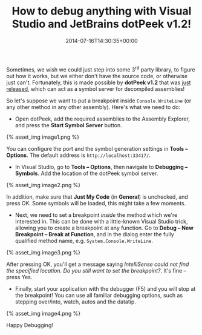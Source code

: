 ﻿---
title: How to debug anything with Visual Studio and JetBrains dotPeek v1.2!
date: 2014-07-16T14:30:35+00:00
---
Sometimes, we wish we could just step into some 3<sup>rd</sup> party library, to figure out how it works, but we either don't have the source code, or otherwise just can't. Fortunately, this is made possible by **dotPeek v1.2** that was [just released](http://blog.jetbrains.com/dotnet/2014/07/16/dotpeek-1-2-is-released/), which can act as a symbol server for decompiled assemblies!

<!-- more -->

So let's suppose we want to put a breakpoint inside `Console.WriteLine` (or any other method in any other assembly). Here's what we need to do:

  * Open dotPeek, add the required assemblies to the Assembly Explorer, and press the **Start Symbol Server** button.

{% asset_img image1.png %}

You can configure the port and the symbol generation settings in **Tools &ndash; Options**. The default address is `http://localhost:33417/`.

  * In Visual Studio, go to **Tools &ndash; Options**, then navigate to **Debugging &ndash; Symbols**. Add the location of the dotPeek symbol server.

{% asset_img image2.png %}

In addition, make sure that **Just My Code** (in **General**) is unchecked, and press OK. Some symbols will be loaded, this might take a few moments.

  * Next, we need to set a breakpoint _inside_ the method which we're interested in. This can be done with a little-known Visual Studio trick, allowing you to create a breakpoint at any function. Go to **Debug &ndash; New Breakpoint &ndash; Break at Function**, and in the dialog enter the fully qualified method name, e.g. `System.Console.WriteLine`.

{% asset_img image3.png %}

After pressing OK, you'll get a message saying *IntelliSense could not find the specified location. Do you still want to set the breakpoint?*. It's fine &ndash; press Yes.

  * Finally, start your application with the debugger (F5) and you will stop at the breakpoint! You can use all familiar debugging options, such as stepping over/into, watch, autos and the datatip.

{% asset_img image4.png %}

Happy Debugging!
